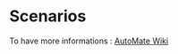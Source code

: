 # Scenarios

To have more informations : [AutoMate Wiki](https://github.com/JuGid/AutoMate/wiki/Scenario)